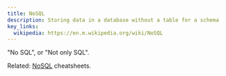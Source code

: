 ```yaml
---
title: NoSQL
description: Storing data in a database without a table for a schema
key_links:
  wikipedia: https://en.m.wikipedia.org/wiki/NoSQL
---
```

"No SQL", or "Not only SQL".

Related: [NoSQL](https://michaelcurrin.github.io/dev-cheatsheets/cheatsheets/nosql/) cheatsheets.
